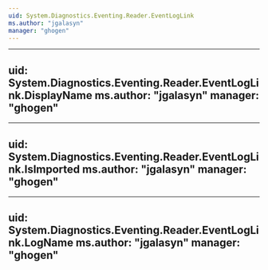```yaml
---
uid: System.Diagnostics.Eventing.Reader.EventLogLink
ms.author: "jgalasyn"
manager: "ghogen"
---
```


---
uid: System.Diagnostics.Eventing.Reader.EventLogLink.DisplayName
ms.author: "jgalasyn"
manager: "ghogen"
---

---
uid: System.Diagnostics.Eventing.Reader.EventLogLink.IsImported
ms.author: "jgalasyn"
manager: "ghogen"
---

---
uid: System.Diagnostics.Eventing.Reader.EventLogLink.LogName
ms.author: "jgalasyn"
manager: "ghogen"
---
